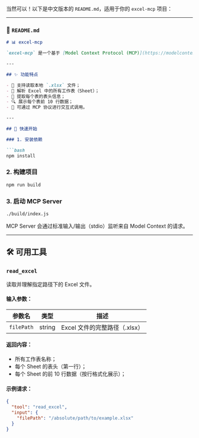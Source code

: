 当然可以！以下是中文版本的 `README.md`，适用于你的 `excel-mcp` 项目：

---

### 📄 `README.md`

````markdown
# 📊 excel-mcp

`excel-mcp` 是一个基于 [Model Context Protocol (MCP)](https://modelcontextprotocol.io/) 的服务器，使用 TypeScript 编写，具备读取 Excel 文件（`.xlsx` 格式）的功能，并通过 MCP 协议对接交互式工具。

---

## ✨ 功能特点

- 📁 支持读取本地 `.xlsx` 文件；
- 📑 解析 Excel 中的所有工作表（Sheet）；
- 🧾 提取每个表的表头信息；
- 🔍 展示每个表前 10 行数据；
- 🤖 可通过 MCP 协议进行交互式调用。

---

## 🚀 快速开始

### 1. 安装依赖

```bash
npm install
````

### 2. 构建项目

```bash
npm run build
```

### 3. 启动 MCP Server

```bash
./build/index.js
```

MCP Server 会通过标准输入/输出（stdio）监听来自 Model Context 的请求。

---

## 🛠 可用工具

### `read_excel`

读取并理解指定路径下的 Excel 文件。

#### 输入参数：

| 参数名        | 类型     | 描述                   |
| ---------- | ------ | -------------------- |
| `filePath` | string | Excel 文件的完整路径（.xlsx） |

#### 返回内容：

* 所有工作表名称；
* 每个 Sheet 的表头（第一行）；
* 每个 Sheet 的前 10 行数据（按行格式化展示）；

#### 示例请求：

```json
{
  "tool": "read_excel",
  "input": {
    "filePath": "/absolute/path/to/example.xlsx"
  }
}
```
